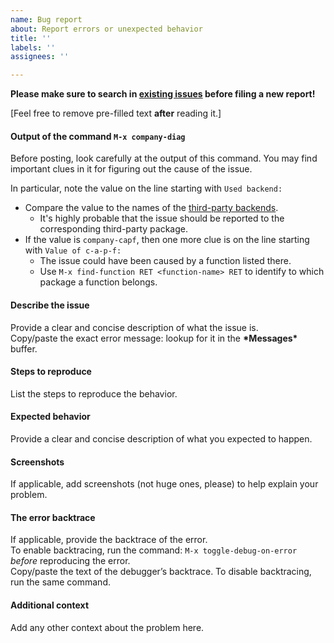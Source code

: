 ```yaml
---
name: Bug report
about: Report errors or unexpected behavior
title: ''
labels: ''
assignees: ''

---
```


**Please make sure to search in [existing issues](https://github.com/company-mode/company-mode/issues?q=) before filing a new report!**

[Feel free to remove pre-filled text **after** reading it.]

#### Output of the command `M-x company-diag`
Before posting, look carefully at the output of this command.
You may find important clues in it for figuring out the cause of the issue.

In particular, note the value on the line starting with `Used backend:`
- Compare the value to the names of the [third-party backends](https://github.com/company-mode/company-mode/wiki/Third-Party-Packages).
  -  It's highly probable that the issue should be reported to the corresponding third-party package.
- If the value is `company-capf`, then one more clue is on the line starting with `Value of c-a-p-f:`
  -  The issue could have been caused by a function listed there.
  -  Use `M-x find-function RET <function-name> RET` to identify to which package a function belongs.

#### Describe the issue
Provide a clear and concise description of what the issue is.  
Copy/paste the exact error message: lookup for it in the **\*Messages\*** buffer.

#### Steps to reproduce
List the steps to reproduce the behavior.

#### Expected behavior
Provide a clear and concise description of what you expected to happen.

#### Screenshots
If applicable, add screenshots (not huge ones, please) to help explain your problem.

#### The error backtrace
If applicable, provide the backtrace of the error.  
To enable backtracing, run the command: `M-x toggle-debug-on-error` *before* reproducing the error.  
Copy/paste the text of the debugger’s backtrace. To disable backtracing, run the same command.

#### Additional context
Add any other context about the problem here.
